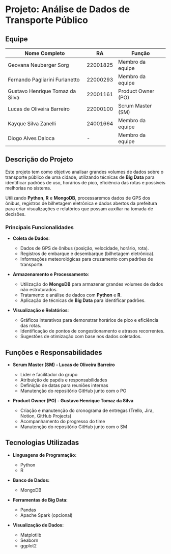 # **Projeto: Análise de Dados de Transporte Público**

## **Equipe**  

| Nome Completo | RA | Função |  
|--------------|------|-------------------------|  
| Geovana Neuberger Sorg | 22001825 | Membro da equipe |  
| Fernando Pagliarini Furlanetto | 22000293 | Membro da equipe |  
| Gustavo Henrique Tomaz da Silva | 22001161 | Product Owner (PO)|  
| Lucas de Oliveira Barreiro | 22000100 | Scrum Master (SM)  |  
| Kayque Silva Zanelli | 24001664 | Membro da equipe |  
| Diogo Alves Daloca | - | Membro da equipe |  

## **Descrição do Projeto**  

Este projeto tem como objetivo analisar grandes volumes de dados sobre o transporte público de uma cidade, utilizando técnicas de **Big Data** para identificar padrões de uso, horários de pico, eficiência das rotas e possíveis melhorias no sistema.  

Utilizando **Python**, **R** e **MongoDB**, processaremos dados de GPS dos ônibus, registros de bilhetagem eletrônica e dados abertos da prefeitura para criar visualizações e relatórios que possam auxiliar na tomada de decisões.  

### **Principais Funcionalidades**  

- **Coleta de Dados**:  
  - Dados de GPS de ônibus (posição, velocidade, horário, rota).  
  - Registros de embarque e desembarque (bilhetagem eletrônica).  
  - Informações meteorológicas para cruzamento com padrões de transporte.  

- **Armazenamento e Processamento**:  
  - Utilização do **MongoDB** para armazenar grandes volumes de dados não estruturados.  
  - Tratamento e análise de dados com **Python** e **R**.  
  - Aplicação de técnicas de **Big Data** para identificar padrões.  

- **Visualização e Relatórios**:  
  - Gráficos interativos para demonstrar horários de pico e eficiência das rotas.  
  - Identificação de pontos de congestionamento e atrasos recorrentes.  
  - Sugestões de otimização com base nos dados coletados.  

## **Funções e Responsabilidades**  

- **Scrum Master (SM) - Lucas de Oliveira Barreiro**  
  - Líder e facilitador do grupo  
  - Atribuição de papéis e responsabilidades  
  - Definição de datas para reuniões internas  
  - Manutenção do repositório GitHub junto com o PO  

- **Product Owner (PO) - Gustavo Henrique Tomaz da Silva**  
  - Criação e manutenção do cronograma de entregas (Trello, Jira, Notion, GitHub Projects)  
  - Acompanhamento do progresso do time  
  - Manutenção do repositório GitHub junto com o SM  

## **Tecnologias Utilizadas**  

- **Linguagens de Programação:**  
  - Python  
  - R  

- **Banco de Dados:**  
  - MongoDB  

- **Ferramentas de Big Data:**  
  - Pandas  
  - Apache Spark (opcional)  

- **Visualização de Dados:**  
  - Matplotlib  
  - Seaborn  
  - ggplot2  
